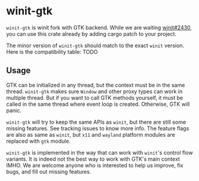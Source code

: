 # winit-gtk

`winit-gtk` is winit fork with GTK backend. While we are waiting [winit#2430](https://github.com/rust-windowing/winit/pull/2430), you can use this crate already by adding cargo patch to your project. 

The minor version of `winit-gtk` should match to the exact `winit` version. Here is the compatibility table:
TODO

## Usage

GTK can be initialized in any thread, but the context must be in the same thread. `winit-gtk` makes sure `Window` and other proxy types can work in multiple thread. But if you want to call GTK methods yourself, it must be called in the same thread where event loop is created. Otherwise, GTK will panic.

`winit-gtk` will try to keep the same APIs as `winit`, but there are still some missing features. See tracking issues to know more info. The feature flags are also as same as `winit`, but `x11` and `wayland` platform modules are replaced with `gtk` module.

`winit-gtk` is implemented in the way that can work with `winit`'s control flow variants. It is indeed not the best way to work with GTK's main context IMHO. We are welcome anyone who is interested to help us improve, fix bugs, and fill out missing features.

